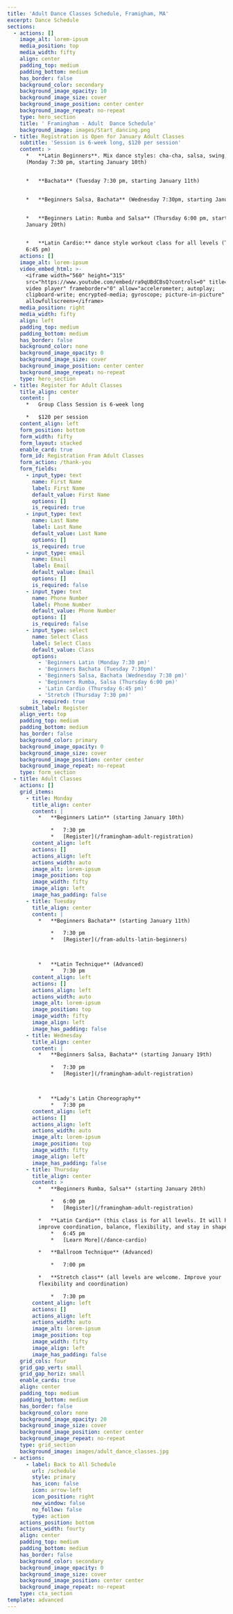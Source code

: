 ```yaml
---
title: 'Adult Dance Classes Schedule, Framigham, MA'
excerpt: Dance Schedule
sections:
  - actions: []
    image_alt: lorem-ipsum
    media_position: top
    media_width: fifty
    align: center
    padding_top: medium
    padding_bottom: medium
    has_border: false
    background_color: secondary
    background_image_opacity: 10
    background_image_size: cover
    background_image_position: center center
    background_image_repeat: no-repeat
    type: hero_section
    title: ' Framingham - Adult  Dance Schedule'
    background_image: images/Start_dancing.png
  - title: Registration is Open for January Adult Classes
    subtitle: 'Session is 6-week long, $120 per session'
    content: >
      *   **Latin Beginners**. Mix dance styles: cha-cha, salsa, swing, rumba
      (Monday 7:30 pm, starting January 10th)


      *   **Bachata** (Tuesday 7:30 pm, starting January 11th)


      *   **Beginners Salsa, Bachata** (Wednesday 7:30pm, starting January 19th)


      *   **Beginners Latin: Rumba and Salsa** (Thursday 6:00 pm, starting
      January 20th)


      *   **Latin Cardio:** dance style workout class for all levels (Thursday
      6:45 pm)
    actions: []
    image_alt: lorem-ipsum
    video_embed_html: >-
      <iframe width="560" height="315"
      src="https://www.youtube.com/embed/ra9qUBdCBsQ?controls=0" title="YouTube
      video player" frameborder="0" allow="accelerometer; autoplay;
      clipboard-write; encrypted-media; gyroscope; picture-in-picture"
      allowfullscreen></iframe>
    media_position: right
    media_width: fifty
    align: left
    padding_top: medium
    padding_bottom: medium
    has_border: false
    background_color: none
    background_image_opacity: 0
    background_image_size: cover
    background_image_position: center center
    background_image_repeat: no-repeat
    type: hero_section
  - title: Register for Adult Classes
    title_align: center
    content: |
      *   Group Class Session is 6-week long

      *   $120 per session
    content_align: left
    form_position: bottom
    form_width: fifty
    form_layout: stacked
    enable_card: true
    form_id: Registration Fram Adult Classes
    form_action: /thank-you
    form_fields:
      - input_type: text
        name: First Name
        label: First Name
        default_value: First Name
        options: []
        is_required: true
      - input_type: text
        name: Last Name
        label: Last Name
        default_value: Last Name
        options: []
        is_required: true
      - input_type: email
        name: Email
        label: Email
        default_value: Email
        options: []
        is_required: false
      - input_type: text
        name: Phone Number
        label: Phone Number
        default_value: Phone Number
        options: []
        is_required: false
      - input_type: select
        name: Select Class
        label: Select Class
        default_value: Class
        options:
          - 'Beginners Latin (Monday 7:30 pm)'
          - 'Beginners Bachata (Tuesday 7:30pm)'
          - 'Beginners Salsa, Bachata (Wednesday 7:30 pm)'
          - 'Beginners Rumba, Salsa (Thursday 6:00 pm)'
          - 'Latin Cardio (Thursday 6:45 pm)'
          - 'Stretch (Thursday 7:30 pm)'
        is_required: true
    submit_label: Register
    align_vert: top
    padding_top: medium
    padding_bottom: medium
    has_border: false
    background_color: primary
    background_image_opacity: 0
    background_image_size: cover
    background_image_position: center center
    background_image_repeat: no-repeat
    type: form_section
  - title: Adult Classes
    actions: []
    grid_items:
      - title: Monday
        title_align: center
        content: |
          *   **Beginners Latin** (starting January 10th)

              *   7:30 pm
              *   [Register](/framingham-adult-registration)
        content_align: left
        actions: []
        actions_align: left
        actions_width: auto
        image_alt: lorem-ipsum
        image_position: top
        image_width: fifty
        image_align: left
        image_has_padding: false
      - title: Tuesday
        title_align: center
        content: |
          *   **Beginners Bachata** (starting January 11th)

              *   7:30 pm
              *   [Register](/fram-adults-latin-beginners)



          *   **Latin Technique** (Advanced)
              *   7:30 pm
        content_align: left
        actions: []
        actions_align: left
        actions_width: auto
        image_alt: lorem-ipsum
        image_position: top
        image_width: fifty
        image_align: left
        image_has_padding: false
      - title: Wednesday
        title_align: center
        content: |
          *   **Beginners Salsa, Bachata** (starting January 19th)

              *   7:30 pm
              *   [Register](/framingham-adult-registration)



          *   **Lady's Latin Choreography**
              *   7:30 pm
        content_align: left
        actions: []
        actions_align: left
        actions_width: auto
        image_alt: lorem-ipsum
        image_position: top
        image_width: fifty
        image_align: left
        image_has_padding: false
      - title: Thursday
        title_align: center
        content: >
          *   **Beginners Rumba, Salsa** (starting January 20th)

              *   6:00 pm
              *   [Register](/framingham-adult-registration)

          *   **Latin Cardio** (this class is for all levels. It will help to
          improve coordination, balance, flexibility, and stay in shape)
              *   6:45 pm
              *   [Learn More](/dance-cardio)

          *   **Ballroom Technique** (Advanced)

              *   7:00 pm

          *   **Stretch class** (all levels are welcome. Improve your
          flexibility and coordination)

              *   7:30 pm
        content_align: left
        actions: []
        actions_align: left
        actions_width: auto
        image_alt: lorem-ipsum
        image_position: top
        image_width: fifty
        image_align: left
        image_has_padding: false
    grid_cols: four
    grid_gap_vert: small
    grid_gap_horiz: small
    enable_cards: true
    align: center
    padding_top: medium
    padding_bottom: medium
    has_border: false
    background_color: none
    background_image_opacity: 20
    background_image_size: cover
    background_image_position: center center
    background_image_repeat: no-repeat
    type: grid_section
    background_image: images/adult_dance_classes.jpg
  - actions:
      - label: Back to All Schedule
        url: /schedule
        style: primary
        has_icon: false
        icon: arrow-left
        icon_position: right
        new_window: false
        no_follow: false
        type: action
    actions_position: bottom
    actions_width: fourty
    align: center
    padding_top: medium
    padding_bottom: medium
    has_border: false
    background_color: secondary
    background_image_opacity: 0
    background_image_size: cover
    background_image_position: center center
    background_image_repeat: no-repeat
    type: cta_section
template: advanced
---
```


